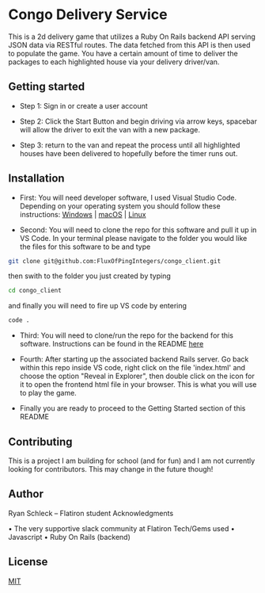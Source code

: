 # Congo Delivery Service

This is a 2d delivery game that utilizes a Ruby On Rails backend API serving JSON data via RESTful routes.  The data fetched from this API is then used to populate the game.  You have a certain amount of time to deliver the packages to each highlighted house via your delivery driver/van.

## Getting started

* Step 1: Sign in or create a user account

* Step 2: Click the Start Button and begin driving via arrow keys, spacebar will allow the driver to exit the van with a new package.

* Step 3: return to the van and repeat the process until all highlighted houses have been delivered to hopefully before the timer runs out.

## Installation

* First: You will need developer software, I used Visual Studio Code. Depending on your operating system you should follow these instructions: [Windows](https://code.visualstudio.com/docs/setup/windows) | [macOS](https://code.visualstudio.com/docs/setup/mac) | [Linux](https://code.visualstudio.com/docs/setup/linux)

* Second: You will need to clone the repo for this software and pull it up in VS Code. In your terminal please navigate to the folder you would like the files for this software to be and type 
```bash
git clone git@github.com:FluxOfPingIntegers/congo_client.git
```
 then swith to the folder you just created by typing
 ```bash
 cd congo_client
 ```
 and finally you will need to fire up VS code by entering
```bash
code .
```
* Third: You will need to clone/run the repo for the backend for this software.  Instructions can be found in the README [here](https://github.com/FluxOfPingIntegers/congo_api)

* Fourth: After starting up the associated backend Rails server.  Go back within this repo inside VS code, right click on the file 'index.html' and choose the option "Reveal in Explorer", then double click on the icon for it to open the frontend html file in your browser.  This is what you will use to play the game.

* Finally you are ready to proceed to the Getting Started section of this README

## Contributing
This is a project I am building for school (and for fun) and I am not currently looking for contributors. This may change in the future though!

## Author

Ryan Schleck – Flatiron student Acknowledgments

• The very supportive slack community at Flatiron Tech/Gems used • Javascript • Ruby On Rails (backend)

## License

[MIT](https://choosealicense.com/licenses/mit/)